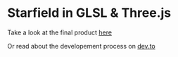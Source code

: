 # Starfield in GLSL & Three.js

Take a look at the final product [here](https://starfield.jessesolomon.dev/)

Or read about the developement process on [dev.to](https://dev.to/jessesolomon/recreating-a-classic-starfield-in-glsl-three-js-3hd9-temp-slug-503494?preview=b3fb25f9665f3cfe54370ee7c17107baae704d5f9cad75ee8dc2dab4b72b6718ad13319010f28f7b545f23ca00b976abf315acc20ce8a4d920fea1d0)
